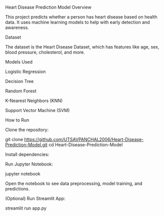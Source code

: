 Heart Disease Prediction Model
Overview

This project predicts whether a person has heart disease based on health data. It uses machine learning models to help with early detection and awareness.

Dataset

The dataset is the Heart Disease Dataset, which has features like age, sex, blood pressure, cholesterol, and more.

Models Used

Logistic Regression

Decision Tree

Random Forest

K-Nearest Neighbors (KNN)

Support Vector Machine (SVM)

How to Run

Clone the repository:

git clone https://github.com/UTSAVPANCHAL2006/Heart-Disease-Prediction-Model.git
cd Heart-Disease-Prediction-Model

Install dependencies:

Run Jupyter Notebook:

jupyter notebook


Open the notebook to see data preprocessing, model training, and predictions.

(Optional) Run Streamlit App:

streamlit run app.py
